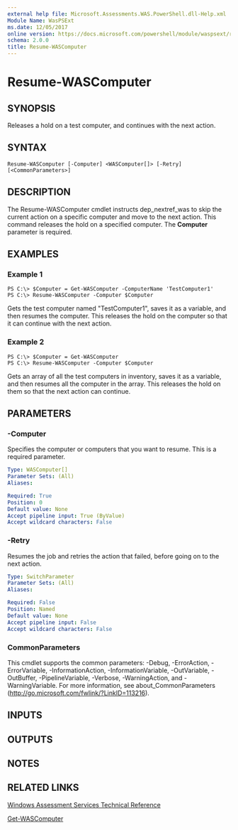 ```yaml
---
external help file: Microsoft.Assessments.WAS.PowerShell.dll-Help.xml
Module Name: WasPSExt
ms.date: 12/05/2017
online version: https://docs.microsoft.com/powershell/module/waspsext/resume-wascomputer?view=windowsserver2012r2-ps&wt.mc_id=ps-gethelp
schema: 2.0.0
title: Resume-WASComputer
---
```


# Resume-WASComputer

## SYNOPSIS
Releases a hold on a test computer, and continues with the next action.

## SYNTAX

```
Resume-WASComputer [-Computer] <WASComputer[]> [-Retry] [<CommonParameters>]
```

## DESCRIPTION
The Resume-WASComputer cmdlet instructs dep_nextref_was to skip the current action on a specific computer and move to the next action.
This command releases the hold on a specified computer.
The **Computer** parameter is required.

## EXAMPLES

### Example 1
```
PS C:\> $Computer = Get-WASComputer -ComputerName 'TestComputer1'
PS C:\> Resume-WASComputer -Computer $Computer
```

Gets the test computer named "TestComputer1", saves it as a variable, and then resumes the computer.
This releases the hold on the computer so that it can continue with the next action.

### Example 2
```
PS C:\> $Computer = Get-WASComputer
PS C:\> Resume-WASComputer -Computer $Computer
```

Gets an array of all the test computers in inventory, saves it as a variable, and then resumes all the computer in the array.
This releases the hold on them so that the next action can continue.

## PARAMETERS

### -Computer
Specifies the computer or computers that you want to resume.
This is a required parameter.

```yaml
Type: WASComputer[]
Parameter Sets: (All)
Aliases: 

Required: True
Position: 0
Default value: None
Accept pipeline input: True (ByValue)
Accept wildcard characters: False
```

### -Retry
Resumes the job and retries the action that failed, before going on to the next action.

```yaml
Type: SwitchParameter
Parameter Sets: (All)
Aliases: 

Required: False
Position: Named
Default value: None
Accept pipeline input: False
Accept wildcard characters: False
```

### CommonParameters
This cmdlet supports the common parameters: -Debug, -ErrorAction, -ErrorVariable, -InformationAction, -InformationVariable, -OutVariable, -OutBuffer, -PipelineVariable, -Verbose, -WarningAction, and -WarningVariable. For more information, see about_CommonParameters (http://go.microsoft.com/fwlink/?LinkID=113216).

## INPUTS

## OUTPUTS

## NOTES

## RELATED LINKS

[Windows Assessment Services Technical Reference](https://go.microsoft.com/fwlink/?LinkId=215628)

[Get-WASComputer](./Get-WASComputer.md)

